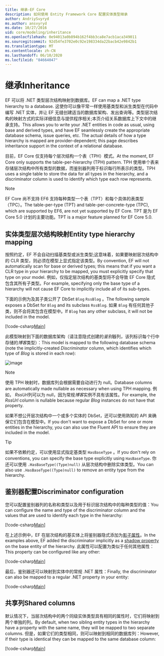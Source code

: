 ```yaml
---
title: 继承-EF Core
description: 如何使用 Entity Framework Core 配置实体类型继承
author: AndriySvyryd
ms.author: ansvyryd
ms.date: 10/27/2016
uid: core/modeling/inheritance
ms.openlocfilehash: 0e94013a0b894b162f4bb3ca8e7acb1aca349011
ms.sourcegitcommit: 92d54fe3702e0c92e198334da22bacb42e9842b1
ms.translationtype: MT
ms.contentlocale: zh-CN
ms.lasthandoff: 06/10/2020
ms.locfileid: "84664047"
---
```

# <a name="inheritance"></a><span data-ttu-id="29608-103">继承</span><span class="sxs-lookup"><span data-stu-id="29608-103">Inheritance</span></span>

<span data-ttu-id="29608-104">EF 可以将 .NET 类型层次结构映射到数据库。</span><span class="sxs-lookup"><span data-stu-id="29608-104">EF can map a .NET type hierarchy to a database.</span></span> <span data-ttu-id="29608-105">这使你可以像平常一样使用基类型和派生类型在代码中编写 .NET 实体，并让 EF 无缝创建适当的数据库架构、发出查询等。类型层次结构的映射方式的实际详细信息与提供程序相关;本页介绍关系数据库上下文中的继承支持。</span><span class="sxs-lookup"><span data-stu-id="29608-105">This allows you to write your .NET entities in code as usual, using base and derived types, and have EF seamlessly create the appropriate database schema, issue queries, etc. The actual details of how a type hierarchy is mapped are provider-dependent; this page describes inheritance support in the context of a relational database.</span></span>

<span data-ttu-id="29608-106">目前，EF Core 仅支持每个层次结构一个表（TPH）模式。</span><span class="sxs-lookup"><span data-stu-id="29608-106">At the moment, EF Core only supports the table-per-hierarchy (TPH) pattern.</span></span> <span data-ttu-id="29608-107">TPH 使用单个表来存储层次结构中所有类型的数据，而鉴别器列用于标识每行所表示的类型。</span><span class="sxs-lookup"><span data-stu-id="29608-107">TPH uses a single table to store the data for all types in the hierarchy, and a discriminator column is used to identify which type each row represents.</span></span>

> [!NOTE]
> <span data-ttu-id="29608-108">EF Core 尚不支持 EF6 支持每种类型一个表（TPT）和每个具体的表类型（TPC）。</span><span class="sxs-lookup"><span data-stu-id="29608-108">The table-per-type (TPT) and table-per-concrete-type (TPC), which are supported by EF6, are not yet supported by EF Core.</span></span> <span data-ttu-id="29608-109">TPT 是为 EF Core 5.0 计划的主要功能。</span><span class="sxs-lookup"><span data-stu-id="29608-109">TPT is a major feature planned for EF Core 5.0.</span></span>

## <a name="entity-type-hierarchy-mapping"></a><span data-ttu-id="29608-110">实体类型层次结构映射</span><span class="sxs-lookup"><span data-stu-id="29608-110">Entity type hierarchy mapping</span></span>

<span data-ttu-id="29608-111">按照约定，EF 不会自动扫描基类型或派生类型;这意味着，如果要映射层次结构中的 CLR 类型，则必须在模型上显式指定该类型。</span><span class="sxs-lookup"><span data-stu-id="29608-111">By convention, EF will not automatically scan for base or derived types; this means that if you want a CLR type in your hierarchy to be mapped, you must explicitly specify that type on your model.</span></span> <span data-ttu-id="29608-112">例如，仅指定层次结构的基类型将不会导致 EF Core 隐式包含其所有子类型。</span><span class="sxs-lookup"><span data-stu-id="29608-112">For example, specifying only the base type of a hierarchy will not cause EF Core to implicitly include all of its sub-types.</span></span>

<span data-ttu-id="29608-113">下面的示例为及其子类公开了 DbSet `Blog` `RssBlog` 。</span><span class="sxs-lookup"><span data-stu-id="29608-113">The following sample exposes a DbSet for `Blog` and its subclass `RssBlog`.</span></span> <span data-ttu-id="29608-114">如果 `Blog` 有任何其他子类，则不会将其包含在模型中。</span><span class="sxs-lookup"><span data-stu-id="29608-114">If `Blog` has any other subclass, it will not be included in the model.</span></span>

[!code-csharp[Main](../../../samples/core/Modeling/Conventions/InheritanceDbSets.cs?name=InheritanceDbSets&highlight=3-4)]

<span data-ttu-id="29608-115">此模型映射到下面的数据库架构（请注意隐式创建的*鉴别*器列，该列标识每个行中存储的*博客*类型）：</span><span class="sxs-lookup"><span data-stu-id="29608-115">This model is mapped to the following database schema (note the implicitly-created *Discriminator* column, which identifies which type of *Blog* is stored in each row):</span></span>

![image](_static/inheritance-tph-data.png)

>[!NOTE]
> <span data-ttu-id="29608-117">使用 TPH 映射时，数据库列会根据需要自动进行为 null。</span><span class="sxs-lookup"><span data-stu-id="29608-117">Database columns are automatically made nullable as necessary when using TPH mapping.</span></span> <span data-ttu-id="29608-118">例如， *RssUrl*列可以为 null，因为常规*博客*实例不具有该属性。</span><span class="sxs-lookup"><span data-stu-id="29608-118">For example, the *RssUrl* column is nullable because regular *Blog* instances do not have that property.</span></span>

<span data-ttu-id="29608-119">如果不想公开层次结构中一个或多个实体的 DbSet，还可以使用熟知的 API 来确保它们包含在模型中。</span><span class="sxs-lookup"><span data-stu-id="29608-119">If you don't want to expose a DbSet for one or more entities in the hierarchy, you can also use the Fluent API to ensure they are included in the model.</span></span>

> [!TIP]
> <span data-ttu-id="29608-120">如果不依赖约定，可以使用显式指定基类型 `HasBaseType` 。</span><span class="sxs-lookup"><span data-stu-id="29608-120">If you don't rely on conventions, you can specify the base type explicitly using `HasBaseType`.</span></span> <span data-ttu-id="29608-121">你还可以使用 `.HasBaseType((Type)null)` 从层次结构中删除实体类型。</span><span class="sxs-lookup"><span data-stu-id="29608-121">You can also use `.HasBaseType((Type)null)` to remove an entity type from the hierarchy.</span></span>

## <a name="discriminator-configuration"></a><span data-ttu-id="29608-122">鉴别器配置</span><span class="sxs-lookup"><span data-stu-id="29608-122">Discriminator configuration</span></span>

<span data-ttu-id="29608-123">您可以配置鉴别器列的名称和类型以及用于标识层次结构中的每种类型的值：</span><span class="sxs-lookup"><span data-stu-id="29608-123">You can configure the name and type of the discriminator column and the values that are used to identify each type in the hierarchy:</span></span>

[!code-csharp[Main](../../../samples/core/Modeling/FluentAPI/DiscriminatorConfiguration.cs?name=DiscriminatorConfiguration&highlight=4-6)]

<span data-ttu-id="29608-124">在上述示例中，EF 在层次结构的基实体上将鉴别器隐式添加为[影子属性](xref:core/modeling/shadow-properties)。</span><span class="sxs-lookup"><span data-stu-id="29608-124">In the examples above, EF added the discriminator implicitly as a [shadow property](xref:core/modeling/shadow-properties) on the base entity of the hierarchy.</span></span> <span data-ttu-id="29608-125">此属性可以配置为类似于任何其他属性：</span><span class="sxs-lookup"><span data-stu-id="29608-125">This property can be configured like any other:</span></span>

[!code-csharp[Main](../../../samples/core/Modeling/FluentAPI/DiscriminatorPropertyConfiguration.cs?name=DiscriminatorPropertyConfiguration&highlight=4-5)]

<span data-ttu-id="29608-126">最后，鉴别器还可以映射到实体中的常规 .NET 属性：</span><span class="sxs-lookup"><span data-stu-id="29608-126">Finally, the discriminator can also be mapped to a regular .NET property in your entity:</span></span>

[!code-csharp[Main](../../../samples/core/Modeling/FluentAPI/NonShadowDiscriminator.cs?name=NonShadowDiscriminator&highlight=4)]

## <a name="shared-columns"></a><span data-ttu-id="29608-127">共享列</span><span class="sxs-lookup"><span data-stu-id="29608-127">Shared columns</span></span>

<span data-ttu-id="29608-128">默认情况下，当层次结构中的两个同级实体类型具有相同的属性时，它们将映射到两个单独的列。</span><span class="sxs-lookup"><span data-stu-id="29608-128">By default, when two sibling entity types in the hierarchy have a property with the same name, they will be mapped to two separate columns.</span></span> <span data-ttu-id="29608-129">但是，如果它们的类型相同，则可以映射到相同的数据库列：</span><span class="sxs-lookup"><span data-stu-id="29608-129">However, if their type is identical they can be mapped to the same database column:</span></span>

[!code-csharp[Main](../../../samples/core/Modeling/FluentAPI/SharedTPHColumns.cs?name=SharedTPHColumns&highlight=9,13)]
